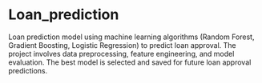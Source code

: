 # Loan_prediction
Loan prediction model using machine learning algorithms (Random Forest, Gradient Boosting, Logistic Regression) to predict loan approval. The project involves data preprocessing, feature engineering, and model evaluation. The best model is selected and saved for future loan approval predictions.
